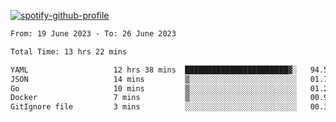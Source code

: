[![spotify-github-profile](https://spotify-github-profile.vercel.app/api/view?uid=313pysyt3uxkjdidtiuvzf7nrnnu&cover_image=true&theme=natemoo-re&show_offline=false&background_color=121212&interchange=false&bar_color=53b14f&bar_color_cover=false)](https://spotify-github-profile.vercel.app/api/view?uid=313pysyt3uxkjdidtiuvzf7nrnnu&redirect=true)

<!--START_SECTION:waka-->

```txt
From: 19 June 2023 - To: 26 June 2023

Total Time: 13 hrs 22 mins

YAML                   12 hrs 38 mins  ███████████████████████▓░   94.55 %
JSON                   14 mins         ▒░░░░░░░░░░░░░░░░░░░░░░░░   01.75 %
Go                     10 mins         ▒░░░░░░░░░░░░░░░░░░░░░░░░   01.29 %
Docker                 7 mins          ▒░░░░░░░░░░░░░░░░░░░░░░░░   00.90 %
GitIgnore file         3 mins          ░░░░░░░░░░░░░░░░░░░░░░░░░   00.38 %
```

<!--END_SECTION:waka-->